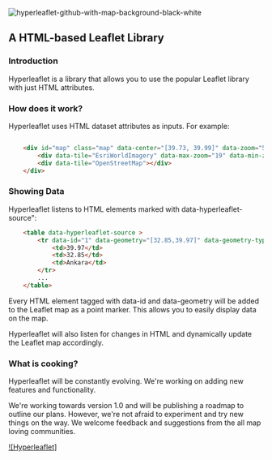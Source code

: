 ![hyperleaflet-github-with-map-background-black-white](https://user-images.githubusercontent.com/50503448/226453243-27619ebb-b323-4c51-be95-d01bf5b53545.png)

## A HTML-based Leaflet Library

### Introduction

Hyperleaflet is a library that allows you to use the popular Leaflet library with just HTML attributes.

### How does it work?

Hyperleaflet uses HTML dataset attributes as inputs. For example:
```html

    <div id="map" class="map" data-center="[39.73, 39.99]" data-zoom="5">
        <div data-tile="EsriWorldImagery" data-max-zoom="19" data-min-zoom="5" data-default></div>
        <div data-tile="OpenStreetMap"></div>
    </div>
```

### Showing Data
Hyperleaflet listens to HTML elements marked with data-hyperleaflet-source":
```html
    <table data-hyperleaflet-source >
        <tr data-id="1" data-geometry="[32.85,39.97]" data-geometry-type="Point">
            <td>39.97</td>
            <td>32.85</td>
            <td>Ankara</td>
        </tr>
        ...
    </table>
```
Every HTML element tagged with data-id and data-geometry will be added to the Leaflet map as a point marker. This allows you to easily display data on the map.

Hyperleaflet will also listen for changes in HTML and dynamically update the Leaflet map accordingly.


### What is cooking?

Hyperleaflet will be constantly evolving. 
We're working on adding new features and functionality.


 We're working towards version 1.0 and will be publishing a roadmap to outline our plans. However, we're not afraid to experiment and try new things on the way. We welcome feedback and suggestions from the all map loving communities.

 
[![Hyperleaflet]](https://user-images.githubusercontent.com/50503448/217046480-e997b33b-fddc-4c6d-af5e-18a6f4899928.mp4)

